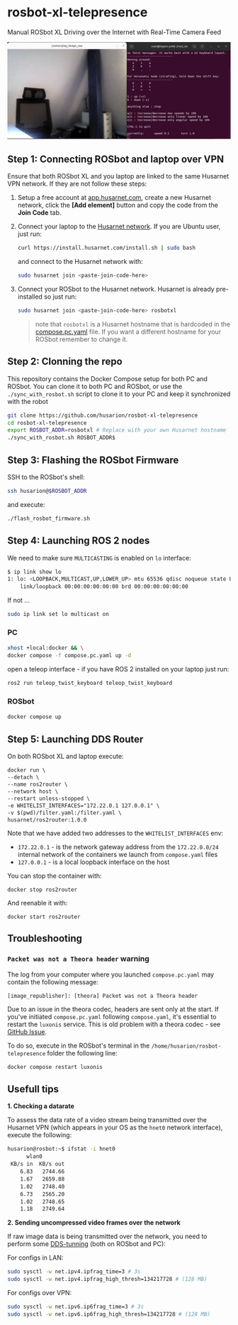 # rosbot-xl-telepresence

Manual ROSbot XL Driving over the Internet with Real-Time Camera Feed

![ROSbot ROS2 user interface](docs/teleop-rosbot.png)

## Step 1: Connecting ROSbot and laptop over VPN

Ensure that both ROSbot XL and you laptop are linked to the same Husarnet VPN network. If they are not follow these steps:

1. Setup a free account at [app.husarnet.com](https://app.husarnet.com/), create a new Husarnet network, click the **[Add element]** button and copy the code from the **Join Code** tab.
2. Connect your laptop to the [Husarnet network](https://husarnet.com/docs). If you are Ubuntu user, just run:

   ```bash
   curl https://install.husarnet.com/install.sh | sudo bash
   ```

   and connect to the Husarnet network with:

   ```bash
   sudo husarnet join <paste-join-code-here>
   ```

3. Connect your ROSbot to the Husarnet network. Husarnet is already pre-installed so just run:

   ```bash
   sudo husarnet join <paste-join-code-here> rosbotxl
   ```

   > note that `rosbotxl` is a Husarnet hostname that is hardcoded in the [compose.pc.yaml](/rosbot-telepresence/blob/main/compose.pc.yaml) file. If you want a different hostname for your ROSbot remember to change it.
 

## Step 2: Clonning the repo

This repository contains the Docker Compose setup for both PC and ROSbot. You can clone it to both PC and ROSbot, or use the `./sync_with_rosbot.sh` script to clone it to your PC and keep it synchronized with the robot

```bash
git clone https://github.com/husarion/rosbot-xl-telepresence
cd rosbot-xl-telepresence 
export ROSBOT_ADDR=rosbotxl # Replace with your own Husarnet hostname
./sync_with_rosbot.sh ROSBOT_ADDR$
```

## Step 3: Flashing the ROSbot Firmware

SSH to the ROSbot's shell:

```bash
ssh husarion@$ROSBOT_ADDR
```

and execute:

```bash
./flash_rosbot_firmware.sh
```

## Step 4: Launching ROS 2 nodes

We need to make sure `MULTICASTING` is enabled on `lo` interface:

```bash
$ ip link show lo
1: lo: <LOOPBACK,MULTICAST,UP,LOWER_UP> mtu 65536 qdisc noqueue state UNKNOWN mode DEFAULT group default qlen 1000
    link/loopback 00:00:00:00:00:00 brd 00:00:00:00:00:00
```

If not ...

```bash
sudo ip link set lo multicast on
```

### PC

```bash
xhost +local:docker && \
docker compose -f compose.pc.yaml up -d
```

open a teleop interface - if you have ROS 2 installed on your laptop just run:

```bash
ros2 run teleop_twist_keyboard teleop_twist_keyboard
```

### ROSbot

```bash
docker compose up
```

## Step 5: Launching DDS Router

On both ROSbot XL and laptop execute:

```
docker run \
--detach \
--name ros2router \
--network host \
--restart unless-stopped \
-e WHITELIST_INTERFACES="172.22.0.1 127.0.0.1" \
-v $(pwd)/filter.yaml:/filter.yaml \
husarnet/ros2router:1.0.0
```

Note that we have added two addresses to the `WHITELIST_INTERFACES` env:

- `172.22.0.1` - is the network gateway address from the `172.22.0.0/24` internal network of the containers we launch from `compose.yaml` files
- `127.0.0.1` - is a local loopback interface on the host

You can stop the container with:

```
docker stop ros2router
```

And reenable it with:

```
docker start ros2router
```

## Troubleshooting

###  `Packet was not a Theora header` warning

The log from your computer where you launched `compose.pc.yaml` may contain the following message:

```
[image_republisher]: [theora] Packet was not a Theora header
```

Due to an issue in the theora codec, headers are sent only at the start. If you've initiated `compose.pc.yaml` following `compose.yaml`, it's essential to restart the `luxonis` service. This is old problem with a theora codec - see [GitHub Issue](https://github.com/ros-perception/image_transport_plugins/issues/4#issuecomment-15150432).

To do so, execute in the ROSbot's terminal in the `/home/husarion/rosbot-telepresence` folder the following line:

```bash
docker compose restart luxonis
```

## Usefull tips

**1. Checking a datarate**

To assess the data rate of a video stream being transmitted over the Husarnet VPN (which appears in your OS as the `hnet0` network interface), execute the following:

```bash
husarion@rosbot:~$ ifstat -i hnet0
      wlan0       
 KB/s in  KB/s out
    6.83   2744.66
    1.67   2659.88
    1.02   2748.40
    6.73   2565.20
    1.02   2748.65
    1.18   2749.64
```

**2. Sending uncompressed video frames over the network**

If raw image data is being transmitted over the network, you need to perform some [DDS-tunning](https://docs.ros.org/en/humble/How-To-Guides/DDS-tuning.html) (both on ROSbot and PC):

For configs in LAN:

```bash
sudo sysctl -w net.ipv4.ipfrag_time=3 # 3s
sudo sysctl -w net.ipv4.ipfrag_high_thresh=134217728 # (128 MB)
```

For configs over VPN:

```bash
sudo sysctl -w net.ipv6.ip6frag_time=3 # 3s
sudo sysctl -w net.ipv6.ip6frag_high_thresh=134217728 # (128 MB)
```

